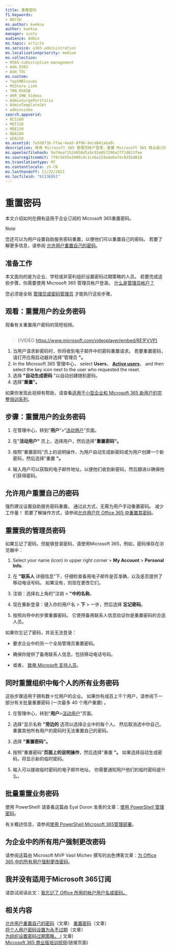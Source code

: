 ```yaml
---
title: 重置密码
f1.keywords:
- NOCSH
ms.author: kwekua
author: kwekua
manager: scotv
audience: Admin
ms.topic: article
ms.service: o365-administration
ms.localizationpriority: medium
ms.collection:
- M365-subscription-management
- Adm_O365
- Adm_TOC
ms.custom:
- TopSMBIssues
- MSStore_Link
- TRN_M365B
- OKR_SMB_Videos
- AdminSurgePortfolio
- AdminTemplateSet
- adminvideo
search.appverid:
- BCS160
- MET150
- MOE150
- BEA160
- GEA150
ms.assetid: 7a5d073b-7fae-4aa5-8f96-9ecd041aba9c
description: 使用 Microsoft 365 管理员帐户登录，重置 Microsoft 365 商业版订阅中的用户密码。
ms.openlocfilehash: 9a74eaf1524058d5a5c92e057290a37f2d812fee
ms.sourcegitcommit: 7f0c5b55e2966c0c1ce6a153a4e6a7ec035bd818
ms.translationtype: MT
ms.contentlocale: zh-CN
ms.lasthandoff: 11/22/2021
ms.locfileid: "61136951"
---
```

# <a name="reset-passwords"></a>重置密码

本文介绍如何在拥有适用于企业订阅的 Microsoft 365重置密码。

> [!NOTE]
> 您还可以为用户设置自助服务密码重置，以便他们可以重置自己的密码。 若要了解更多信息，请参阅 [允许用户重置自己的密码](let-users-reset-passwords.md)。

## <a name="before-you-begin"></a>准备工作

本文面向的是为企业、学校或非营利组织设置密码过期策略的人员。 若要完成这些步骤，你需要使用 Microsoft 365 管理员帐户登录。 [什么是管理员帐户？](../../business-video/admin-center-overview.md)

您必须是全局 [管理员或密码管理员](about-admin-roles.md) 才能执行这些步骤。

## <a name="watch-reset-a-business-password-for-a-user"></a>观看：重置用户的业务密码

观看有关重置用户密码的简短视频。<br><br>

> [!VIDEO https://www.microsoft.com/videoplayer/embed/RE1FVVP]

1. 当用户请求新密码时，你将收到电子邮件中的密码重置请求。 若要重置密码，请打开应用启动器并选择"管理员 **"。**
1. In the Microsoft 365 管理中心， select **Users**， <a href="https://go.microsoft.com/fwlink/p/?linkid=834822" target="_blank">**Active users**</a>， and then select the key icon next to the user who requested the reset.
1. 选择 **"自动生成密码** "以自动创建随机密码。
1. 选择"**重置"。**

如果你发现此视频有帮助，请查看[适用于小型企业和 Microsoft 365 新用户的完整培训系列](../../business-video/index.yml)。
  
## <a name="steps-reset-a-business-password-for-a-user"></a>步骤：重置用户的业务密码

1. 在管理中心，转到“**用户**”\>“<a href="https://go.microsoft.com/fwlink/p/?linkid=834822" target="_blank">活动用户</a>”页面。

2. 在"**活动用户"** 页上，选择用户，然后选择"**重置密码"。**

3. 按照"重置密码"页上的说明操作，为用户自动生成新密码或为用户创建一个新密码，然后选择"重置 **"。**  

4. 输入用户可以获取的电子邮件地址，以便他们收到新密码，然后跟进以确保他们获得密码。

## <a name="let-users-reset-their-own-passwords"></a>允许用户重置自己的密码

强烈建议设置自助服务密码重置。 通过此方式，无需为用户手动重置密码。 减少工作量！ 若要了解操作方式，请参阅[允许用户在 Office 365 中重置其密码](let-users-reset-passwords.md)。

## <a name="reset-my-admin-password"></a>重置我的管理员密码

如果忘记了密码，但能够登录密码，请使用Microsoft 365，例如，密码保存在浏览器中：

1. Select your name (icon) in upper right corner > **My Account**  >  **Personal Info**.

2. 在 **"联系人** 详细信息"下，仔细检查备用电子邮件是否准确，以及是否提供了移动电话号码。 如果没有，则现在更改它们。

3. 注销：选择右上角的"注销 \> **"中的名称**。

4. 现在重新登录：键入你的用户名 \> **下** \> 一步，然后选择 **忘记密码**。

5. 按照向导中的步骤重置密码。 它使用备用联系人信息验证你是重置密码的合适人员。

如果你忘记了密码，并且无法登录：

- 要求企业中的另一个全局管理员重置密码。

- 确保你提供了备用联系人信息，包括移动电话号码。

- 或者， [致电 Microsoft 支持人员](../../business-video/get-help-support.md)。

## <a name="reset-all-business-passwords-for-everyone-in-your-organization-at-the-same-time"></a>同时重置组织中每个人的所有业务密码
<a name="bkmk_forgot"> </a>

这些步骤适用于拥有数十位用户的企业。 如果你有成百上千个用户，请参阅下一部分有关批量重置密码 (一次最多 40 个用户重置) 。
  
1. 在管理中心，转到“**用户**\><a href="https://go.microsoft.com/fwlink/p/?linkid=834822" target="_blank">活动用户</a>”页面。

2. 选择"显示名称 **"旁边的** 选项以选择企业中的每个人。 然后取消选中你自己。 重置其他所有用户的密码时无法重置自己的密码。

3. 选择 **"重置密码"。**

4. 按照"重置密码"**页面上的说明操作**，然后选择"重置 **"。**  如果选择自动生成密码，将显示新的临时密码。

5. 输入可以接收临时密码的电子邮件地址。 你需要通知用户他们的临时密码是什么。
  
## <a name="reset-business-passwords-in-bulk"></a>批量重置业务密码
<a name="bkmk_forgot"> </a>

使用 PowerShell! 请查看这篇由 Eyal Doron 发表的文章：[使用 PowerShell 管理密码](https://go.microsoft.com/fwlink/?linkid=853696)。
  
<!-- Here's a related article: [Set the passwords for multiple user accounts](/office365/enterprise/powershell/manage-office-365-with-office-365-powershell). -->
  
有关概述信息，请参阅[使用 PowerShell Microsoft 365管理部署](../../enterprise/manage-microsoft-365-with-microsoft-365-powershell.md)。
  
## <a name="force-a-password-change-for-all-users-in-your-business"></a>为企业中的所有用户强制更改密码

请参阅这篇由 Microsoft MVP Vasil Michev 撰写的出色博客文章：[为 Office 365 中的所有用户强制更改密码](https://go.microsoft.com/fwlink/?linkid=853693)。
  
## <a name="i-dont-have-a-microsoft-365-for-business-subscription"></a>我并没有适用于Microsoft 365订阅

请尝试阅读此文：[我忘记了 Office 所用的帐户用户名或密码。](https://support.microsoft.com/office/eba0b4a2-c0ae-472c-99f6-bc63ee2425a8?wt.mc_id=SCL_reset-passwords_AdmHlp)
  
## <a name="related-content"></a>相关内容
  
[允许用户重置自己的密码](../add-users/let-users-reset-passwords.md)（文章）
[重置密码](../add-users/reset-passwords.md)（文章）\
[将个人用户密码设置为永不过期](set-password-to-never-expire.md)（文章）\
[为组织设置密码过期策略， (](../manage/set-password-expiration-policy.md) 文章) \
[Microsoft 365 商业版培训视频](../../business-video/index.yml)(链接页面)
